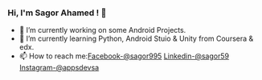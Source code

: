 ### Hi, I'm Sagor Ahamed ! 👋

- 🔭 I’m currently working on some Android Projects.
- 🌱 I’m currently learning Python, Android Stuio & Unity from Coursera & edx.
- 📫 How to reach me:[Facebook-@sagor995](https://www.facebook.com/sagor995) [Linkedin-@sagor59](https://www.linkedin.com/in/sagor59/)   [Instagram-@appsdevsa](https://www.instagram.com/appsdevsa/)

<!--[![Sagor Ahamed's github stats](https://github-readme-stats.vercel.app/api?username=sagor995)](https://github.com/sagor995/github-readme-stats)-->
